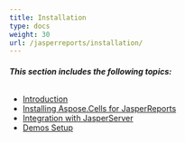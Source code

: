 ```yaml
---
title: Installation
type: docs
weight: 30
url: /jasperreports/installation/
---
```


###### **This section includes the following topics:** 
- [Introduction](/cells/jasperreports/introduction/)
- [Installing Aspose.Cells for JasperReports](/cells/jasperreports/installing-aspose-cells-for-jasperreports/)
- [Integration with JasperServer](/cells/jasperreports/integration-with-jasperserver/)
- [Demos Setup](/cells/jasperreports/demos-setup/)
